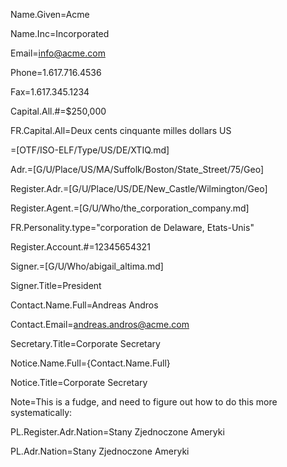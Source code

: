 Name.Given=Acme

Name.Inc=Incorporated

Email=info@acme.com

Phone=1.617.716.4536

Fax=1.617.345.1234

Capital.All.#=$250,000

FR.Capital.All=Deux cents cinquante milles dollars US

=[OTF/ISO-ELF/Type/US/DE/XTIQ.md]

Adr.=[G/U/Place/US/MA/Suffolk/Boston/State_Street/75/Geo]

Register.Adr.=[G/U/Place/US/DE/New_Castle/Wilmington/Geo]

Register.Agent.=[G/U/Who/the_corporation_company.md]

FR.Personality.type="corporation de Delaware, Etats-Unis"

Register.Account.#=12345654321

Signer.=[G/U/Who/abigail_altima.md]

Signer.Title=President

Contact.Name.Full=Andreas Andros

Contact.Email=andreas.andros@acme.com

Secretary.Title=Corporate Secretary

Notice.Name.Full={Contact.Name.Full}

Notice.Title=Corporate Secretary

Note=This is a fudge, and need to figure out how to do this more systematically:

PL.Register.Adr.Nation=Stany Zjednoczone Ameryki

PL.Adr.Nation=Stany Zjednoczone Ameryki